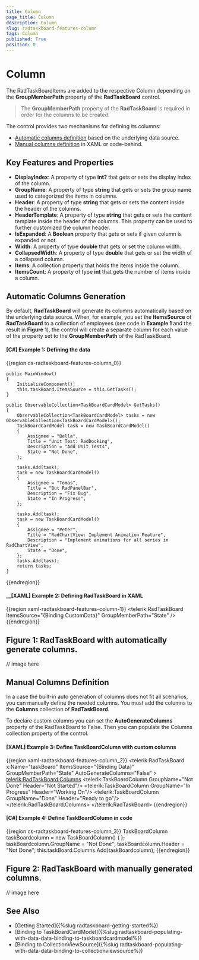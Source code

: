 ```yaml
---
title: Column
page_title: Column
description: Column
slug: radtaskboard-features-column
tags: Column
published: True
position: 0
---
```


# Column

The RadTaskBoardItems are added to the respective Column depending on the __GroupMemberPath__ property of the __RadTaskBoard__ control. 

> The __GroupMemberPath__ property of the __RadTaskBoard__ is required in order for the columns to be created.

The control provides two mechanisms for defining its columns:
* [Automatic columns definition](#automatic-columns-generation) based on the underlying data source. 
* [Manual columns definition](#manual-columns-definition) in XAML or code-behind. 

## Key Features and Properties

* __DisplayIndex__: A property of type __int?__ that gets or sets the display index of the column.
* __GroupName__: A property of type __string__ that gets or sets the group name used to categorized the items in columns.
* __Header__: A property of type __string__ that gets or sets the content inside the header of the columns.
* __HeaderTemplate__: A property of type __string__ that gets or sets the content template inside the header of the columns. This property can be used to further customized the column header.
* __IsExpanded__: A __Boolean__ property that gets or sets if given column is expanded or not.
* __Width__: A property of type __double__ that gets or set the column width.
* __CollapsedWidth__: A property of type __double__ that gets or set the width of a collapsed column.
* __Items__: A collection property that holds the items inside the column.
* __ItemsCount__: A property of type __int__ that gets the number of items inside a column.

## Automatic Columns Generation

By default, __RadTaskBoard__ will generate its columns automatically based on the underlying data source. When, for example, you set the __ItemsSource__ of __RadTaskBoard__ to a collection of employees (see code in __Example 1__ and the result in __Figure 1__), the control will create a separate column for each value of the property set to the __GroupMemberPath__ of the RadTaskBoard.

#### __[C#] Example 1: Defining the data__
{{region cs-radtaskboard-features-column_0}}
	
	public MainWindow()
	{
		InitializeComponent();
		this.taskBoard.ItemsSource = this.GetTasks();
	}
	
	public ObservableCollection<TaskBoardCardModel> GetTasks()
	{
		ObservableCollection<TaskBoardCardModel> tasks = new ObservableCollection<TaskBoardCardModel>();
		TaskBoardCardModel task = new TaskBoardCardModel()
		{
			Assignee = "Bella",
			Title = "Unit Test: RadDocking",
			Description = "Add Unit Tests",
			State = "Not Done",              
		};
		
		tasks.Add(task);
		task = new TaskBoardCardModel()
		{
			Assignee = "Tomas",
			Title = "But RadPanelBar",
			Description = "Fix Bug",
			State = "In Progress",
		};

		tasks.Add(task);
		task = new TaskBoardCardModel()
		{
			Assignee = "Peter",
			Title = "RadChartView: Implement Animation Feature",
			Description = "Implement animations for all series in RadChartView",
			State = "Done",
		};
		tasks.Add(task);
		return tasks;
	}
{{endregion}}

#### __[XAML] Example 2: Defining RadTaskBoard in XAML
{{region xaml-radtaskboard-features-column-1}}
    <telerik:RadTaskBoard ItemsSource="{Binding CustomData}" 
                        GroupMemberPath="State" />
{{endregion}}

## Figure 1: RadTaskBoard with automatically generate columns.
// image here

## Manual Columns Definition

In a case the built-in auto generation of columns does not fit all scenarios, you can manually define the needed columns. You must add the columns to the __Columns__ collection of __RadTaskBoard__.

To declare custom columns you can set the __AutoGenerateColumns__ property of the RadTaskBoard to False. Then you can populate the Columns collection property of the control.

#### __[XAML] Example 3: Define TaskBoardColumn with custom columns__

{{region xaml-radtaskboard-features-column_2}}
	<telerik:RadTaskBoard x:Name="taskBoard" ItemsSource="{Binding Data}" GroupMemberPath="State" AutoGenerateColumns="False" >
		<telerik:RadTaskBoard.Columns>
			<telerik:TaskBoardColumn GroupName="Not Done" Header="Not Started"/>
			<telerik:TaskBoardColumn GroupName="In Progress" Header="Working On"/>
			<telerik:TaskBoardColumn GroupName="Done" Header="Ready to go"/>
		</telerik:RadTaskBoard.Columns>
	</telerik:RadTaskBoard>
{{endregion}}

#### __[C#] Example 4: Define TaskBoardColumn in code__
{{region cs-radtaskboard-features-column_3}}
	TaskBoardColumn taskBoardcolumn = new TaskBoardColumn() {  };
	taskBoardcolumn.GroupName = "Not Done";
	taskBoardcolumn.Header = "Not Done";
	this.taskBoard.Columns.Add(taskBoardcolumn);
{{endregion}}

## Figure 2: RadTaskBoard with manually generated columns.
// image here


## See Also
 * [Getting Started]({%slug radtaskboard-getting-started%})
 * [Binding to TaskBoardCardModel]({%slug radtaskboard-populating-with-data-data-binding-to-taskboardcardmodel%})
 * [Binding to CollectionViewSource]({%slug radtaskboard-populating-with-data-data-binding-to-collectionviewsource%})

